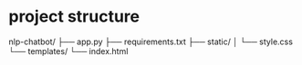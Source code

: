 # project structure
nlp-chatbot/
├── app.py
├── requirements.txt
├── static/
│   └── style.css
└── templates/
    └── index.html
